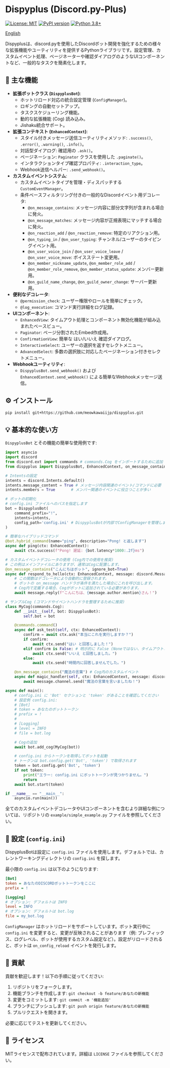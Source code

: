 # Dispyplus (Discord.py-Plus)

[![License: MIT](https://img.shields.io/badge/License-MIT-yellow.svg)](https://opensource.org/licenses/MIT)
[![PyPI version](https://badge.fury.io/py/dispyplus.svg)](https://badge.fury.io/py/dispyplus) <!-- PyPIに公開後有効化 -->
[![Python 3.8+](https://img.shields.io/badge/python-3.8+-blue.svg)](https://www.python.org/downloads/)

[English](/README.md)

Dispyplusは、discord.pyを使用したDiscordボット開発を強化するための様々な拡張機能やユーティリティを提供するPythonライブラリです。設定管理、カスタムイベント処理、ページネーターや確認ダイアログのようなUIコンポーネントなど、一般的なタスクを簡素化します。

## 🚀 主な機能

- **拡張ボットクラス (`DispyplusBot`)**:
    - ホットリロード対応の統合設定管理 (`ConfigManager`)。
    - ロギングの自動セットアップ。
    - タスクスケジューリング機能。
    - 動的な拡張機能 (Cog) 読み込み。
    - Jishaku統合サポート。
- **拡張コンテキスト (`EnhancedContext`)**:
    - スタイル付きメッセージ送信ユーティリティメソッド: `.success()`, `.error()`, `.warning()`, `.info()`。
    - 対話型ダイアログ: 確認用の `.ask()`。
    - ページネーション: `Paginator` クラスを使用した `.paginate()`。
    - インタラクションタイプ確認プロパティ: `.interaction_type`。
    - Webhook送信ヘルパー: `.send_webhook()`。
- **カスタムイベントシステム**:
    - カスタムイベントタイプを管理・ディスパッチする `CustomEventManager`。
    - 条件ベースフィルタリング付きの一般的なDiscordイベント用デコレータ:
        - `@on_message_contains`: メッセージ内容に部分文字列が含まれる場合に発火。
        - `@on_message_matches`: メッセージ内容が正規表現にマッチする場合に発火。
        - `@on_reaction_add` / `@on_reaction_remove`: 特定のリアクション用。
        - `@on_typing_in` / `@on_user_typing`: チャンネル/ユーザーのタイピングイベント用。
        - `@on_user_voice_join` / `@on_user_voice_leave` / `@on_user_voice_move`: ボイスステート変更用。
        - `@on_member_nickname_update`, `@on_member_role_add` / `@on_member_role_remove`, `@on_member_status_update`: メンバー更新用。
        - `@on_guild_name_change`, `@on_guild_owner_change`: サーバー更新用。
- **便利なデコレータ**:
    - `@permission_check`: ユーザー権限やロールを簡単にチェック。
    - `@log_execution`: コマンド実行詳細をログ記録。
- **UIコンポーネント**:
    - `EnhancedView`: タイムアウト処理とコンポーネント無効化機能が組み込まれたベースビュー。
    - `Paginator`: ページ分割されたEmbed作成用。
    - `ConfirmationView`: 簡単な はい/いいえ 確認ダイアログ。
    - `InteractiveSelect`: ユーザーの選択を返すセレクトメニュー。
    - `AdvancedSelect`: 多数の選択肢に対応したページネーション付きセレクトメニュー。
- **Webhookユーティリティ**:
  - `DispyplusBot.send_webhook()` および `EnhancedContext.send_webhook()` による簡単なWebhookメッセージ送信。

## ⚙️ インストール

```bash
pip install git+https://github.com/meowkawaiijp/dispyplus.git
```

## 💡 基本的な使い方

`DispyplusBot` とその機能の簡単な使用例です:

```python
import asyncio
import discord
from discord.ext import commands # commands.Cog をインポートするために追加
from dispyplus import DispyplusBot, EnhancedContext, on_message_contains

# Intentsの設定
intents = discord.Intents.default()
intents.message_content = True # メッセージ内容関連のイベント/コマンドに必要
intents.members = True       # メンバー関連のイベントに役立つことが多い

# ボットの初期化
# config.ini ファイルへのパスを指定します
bot = DispyplusBot(
    command_prefix="!",
    intents=intents,
    config_path='config.ini' # DispyplusBotが内部でConfigManagerを管理します
)

# 簡単なハイブリッドコマンド
@bot.hybrid_command(name="ping", description="Pong! と返します")
async def ping(ctx: EnhancedContext):
    await ctx.success(f"Pong! 遅延: {bot.latency*1000:.2f}ms")

# カスタムイベントデコレータの使用 (Cog内での使用を推奨)
# この例はメインファイルにありますが、通常はCogに配置します。
@on_message_contains("こんにちはボット", ignore_bot=True)
async def respond_to_hello(ctx: EnhancedContext, message: discord.Message):
    # この関数はデコレータにより自動的に登録されます。
    # ボットの on_message ハンドラが条件を満たした場合にこれを呼び出します。
    # Cog内で定義する場合、Cogがボットに追加されている必要があります。
    await message.reply(f"こんにちは、{message.author.mention}さん！")

# サンプルCog (コマンドやイベントハンドラを整理するために推奨)
class MyCog(commands.Cog):
    def __init__(self, bot: DispyplusBot):
        self.bot = bot

    @commands.command()
    async def ask_test(self, ctx: EnhancedContext):
        confirm = await ctx.ask("本当にこれを実行しますか？")
        if confirm:
            await ctx.send("はい と回答しました！")
        elif confirm is False: # 明示的に False (Noneではない、タイムアウトした場合)
            await ctx.send("いいえ と回答しました。")
        else:
            await ctx.send("時間内に回答しませんでした。")

    @on_message_contains("魔法の言葉") # Cog内のカスタムイベント
    async def magic_handler(self, ctx: EnhancedContext, message: discord.Message):
        await message.channel.send("魔法の言葉を言いましたね！")

async def main():
    # config.ini に 'Bot' セクションと 'token' があることを確認してください
    # 設定例 config.ini:
    # [Bot]
    # token = あなたのボットトークン
    # prefix = !
    #
    # [Logging]
    # level = INFO
    # file = bot.log

    # Cogの追加
    await bot.add_cog(MyCog(bot))

    # config.ini からトークンを取得してボットを起動
    # トークンは bot.config.get('Bot', 'token') で取得されます
    token = bot.config.get('Bot', 'token')
    if not token:
        print("エラー: config.ini にボットトークンが見つかりません。")
        return
    await bot.start(token)

if __name__ == "__main__":
    asyncio.run(main())
```

全てのカスタムイベントデコレータやUIコンポーネントを含むより詳細な例については、リポジトリの `example/simple_example.py` ファイルを参照してください。

## 🔧 設定 (`config.ini`)

DispyplusBotは設定に `config.ini` ファイルを使用します。デフォルトでは、カレントワーキングディレクトリの `config.ini` を探します。

最小限の `config.ini` は以下のようになります:
```ini
[Bot]
token = あなたのDISCORDボットトークンをここに
prefix = !

[Logging]
# オプション: デフォルトは INFO
level = INFO
# オプション: デフォルトは bot.log
file = my_bot.log
```

`ConfigManager` はホットリロードをサポートしています。ボット実行中に `config.ini` を変更すると、変更が反映されることがあります（例: プレフィックス、ログレベル、ボットが使用するカスタム設定など）。設定がリロードされると、ボットは `on_config_reload` イベントを発行します。

## 🤝 貢献

貢献を歓迎します！以下の手順に従ってください:

1. リポジトリをフォークします。
2. 機能ブランチを作成します: `git checkout -b feature/あなたの新機能`
3. 変更をコミットします: `git commit -m '機能追加'`
4. ブランチにプッシュします: `git push origin feature/あなたの新機能`
5. プルリクエストを開きます。

必要に応じてテストを更新してください。

## 📜 ライセンス

MITライセンスで配布されています。詳細は `LICENSE` ファイルを参照してください。
